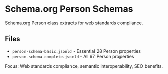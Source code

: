 # Schema.org Person Schemas

Schema.org Person class extracts for web standards compliance.

## Files
- `person-schema-basic.jsonld` - Essential 28 Person properties
- `person-schema-complete.jsonld` - All 67 Person properties

Focus: Web standards compliance, semantic interoperability, SEO benefits.